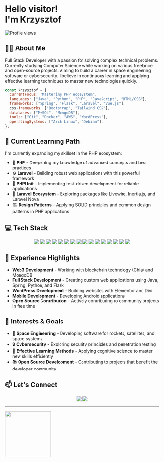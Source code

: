 
  
# **Hello visitor!** </br> I'm Krzysztof 
<img src="https://komarev.com/ghpvc/?username=Cysiuu&color=blue&style=flat-square" alt="Profile views" />

## 👨‍💻 About Me

Full Stack Developer with a passion for solving complex technical problems. Currently studying Computer Science while working on various freelance and open-source projects. Aiming to build a career in space engineering software or cybersecurity. I believe in continuous learning and applying effective learning techniques to master new technologies quickly.

```javascript
const krzysztof = {
  currentFocus: "Mastering PHP ecosystem",
  languages: ["Java", "Python", "PHP", "JavaScript", "HTML/CSS"],
  frameworks: ["Spring", "Flask", "Laravel", "Vue.js"],
  css-frameworks: ["Bootstrap", "Tailwind CSS"],
  databases: ["MySQL", "MongoDB"],
  tools: ["Git", "Docker", "AWS", "WordPress"],
  operatingSystems: ["Arch Linux", "Debian"],
};
```

## 🚀 Current Learning Path

I'm currently expanding my skillset in the PHP ecosystem:

- 🔄 **PHP** - Deepening my knowledge of advanced concepts and best practices
- ⚙️ **Laravel** - Building robust web applications with this powerful framework
- 🧪 **PHPUnit** - Implementing test-driven development for reliable applications
- 🔌 **Laravel Ecosystem** - Exploring packages like Livewire, Inertia.js, and Laravel Nova
- 🏗️ **Design Patterns** - Applying SOLID principles and common design patterns in PHP applications

## 💻 Tech Stack

<div align="center">
  <img src="https://img.shields.io/badge/-Java-007396?style=for-the-badge&logo=java&logoColor=white" />
  <img src="https://img.shields.io/badge/-Spring-6DB33F?style=for-the-badge&logo=spring&logoColor=white" />
  <img src="https://img.shields.io/badge/-Python-3776AB?style=for-the-badge&logo=python&logoColor=white" />
  <img src="https://img.shields.io/badge/-Flask-000000?style=for-the-badge&logo=flask&logoColor=white" />
  <img src="https://img.shields.io/badge/-PHP-777BB4?style=for-the-badge&logo=php&logoColor=white" />
  <img src="https://img.shields.io/badge/-Laravel-FF2D20?style=for-the-badge&logo=laravel&logoColor=white" />
  <img src="https://img.shields.io/badge/-JavaScript-F7DF1E?style=for-the-badge&logo=javascript&logoColor=black" />
  <img src="https://img.shields.io/badge/-Vue.js-4FC08D?style=for-the-badge&logo=vue.js&logoColor=white" />
  <img src="https://img.shields.io/badge/-HTML5-E34F26?style=for-the-badge&logo=html5&logoColor=white" />
  <img src="https://img.shields.io/badge/-CSS3-1572B6?style=for-the-badge&logo=css3&logoColor=white" />
  <img src="https://img.shields.io/badge/-Bootstrap-7952B3?style=for-the-badge&logo=bootstrap&logoColor=white" />
  <img src="https://img.shields.io/badge/-MySQL-4479A1?style=for-the-badge&logo=mysql&logoColor=white" />
  <img src="https://img.shields.io/badge/-MongoDB-47A248?style=for-the-badge&logo=mongodb&logoColor=white" />
  <img src="https://img.shields.io/badge/-WordPress-21759B?style=for-the-badge&logo=wordpress&logoColor=white" />
  <img src="https://img.shields.io/badge/-Linux-FCC624?style=for-the-badge&logo=linux&logoColor=black" />
  <img src="https://img.shields.io/badge/-AWS-232F3E?style=for-the-badge&logo=amazon-aws&logoColor=white" />
</div>

## 🔭 Experience Highlights

- **Web3 Development** - Working with blockchain technology (Chia) and MongoDB
- **Full Stack Development** - Creating custom web applications using Java, Spring, Python, and Flask
- **WordPress Development** - Building websites with Elementor and Divi
- **Mobile Development** - Developing Android applications
- **Open Source Contribution** - Actively contributing to community projects in free time

## 🌱 Interests & Goals

- 🚀 **Space Engineering** - Developing software for rockets, satellites, and space systems
- 🔒 **Cybersecurity** - Exploring security principles and penetration testing
- 🧠 **Effective Learning Methods** - Applying cognitive science to master new skills efficiently
- 📚 **Open Source Development** - Contributing to projects that benefit the developer community 

## 📫 Let's Connect

<div align="center">
  <a href="https://www.linkedin.com/in/krzysztof-kozyra/"><img src="https://img.shields.io/badge/-LinkedIn-0A66C2?style=for-the-badge&logo=linkedin&logoColor=white" /></a>
  <a href="mailto:krzysztof.kozyra021@gmail.com"><img src="https://img.shields.io/badge/-Email-D14836?style=for-the-badge&logo=gmail&logoColor=white" /></a>
</div>

---
<img src="https://github-readme-stats.vercel.app/api?username=krzysztofkozyra021&theme=dark&show_icons=true&hide_border=true&count_private=true" height="150">
